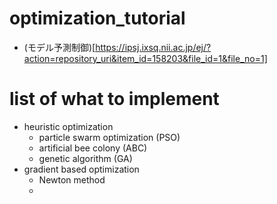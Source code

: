 # optimization_tutorial
- (モデル予測制御)[https://ipsj.ixsq.nii.ac.jp/ej/?action=repository_uri&item_id=158203&file_id=1&file_no=1]

# list of what to implement
 - heuristic optimization
     - particle swarm optimization (PSO)
     - artificial bee colony (ABC)
     - genetic algorithm (GA)
 - gradient based optimization
     - Newton method
     - 